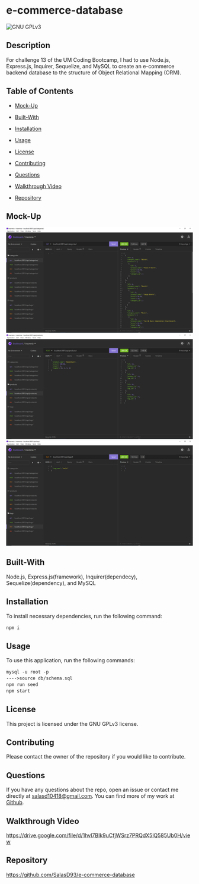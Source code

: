 # e-commerce-database
![GNU GPLv3](https://img.shields.io/badge/license-GNU%20GPLv3-red.svg)

## Description

For challenge 13 of the UM Coding Bootcamp, I had to use Node.js, Express.js, Inquirer, Sequelize, and MySQL to create an e-commerce backend database to the structure of Object Relational Mapping (ORM).


## Table of Contents

* [Mock-Up](#mock-up)

* [Built-With](#built-with)

* [Installation](#installation)

* [Usage](#usage)

* [License](#license)

* [Contributing](#contributing)

* [Questions](#questions)

* [Walkthrough Video](#walkthrough-video)

* [Repository](#repository)


## Mock-Up

![Homework Screenshot 1](./misc/imgs/ch13-screenshot1.png)
![Homework Screenshot 1](./misc/imgs/ch13-screenshot2.png)
![Homework Screenshot 1](./misc/imgs/ch13-screenshot3.png)


## Built-With

Node.js, Express.js(framework), Inquirer(dependecy), Sequelize(dependency), and MySQL


## Installation

To install necessary dependencies, run the following command:
```md
npm i
```

## Usage

To use this application, run the following commands:
```md
mysql -u root -p
---->source db/schema.sql
npm run seed
npm start
```

## License

This project is licensed under the GNU GPLv3 license.


## Contributing

Please contact the owner of the repository if you would like to contribute.


## Questions

If you have any questions about the repo, open an issue or contact me directly at salasd10418@gmail.com. You can find more of my work at [Github](https://github.com/salasd93).


## Walkthrough Video

https://drive.google.com/file/d/1hvl7BIk9uCfjWSrz7PRQdX5lQ585Ub0H/view


## Repository

https://github.com/SalasD93/e-commerce-database